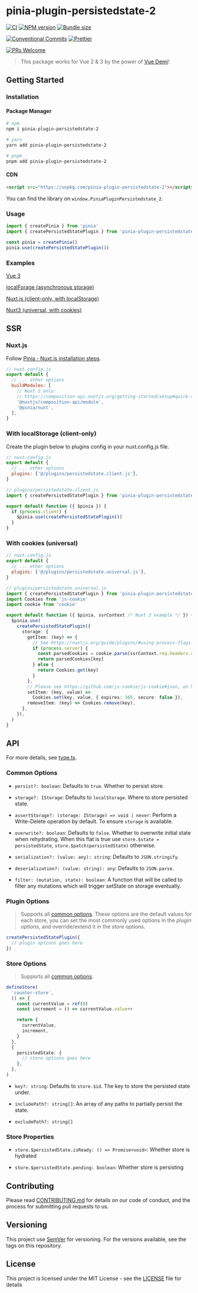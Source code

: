 # pinia-plugin-persistedstate-2

[![CI](https://github.com/iendeavor/pinia-plugin-persistedstate-2/actions/workflows/ci.yml/badge.svg?branch=main)](https://github.com/iendeavor/pinia-plugin-persistedstate-2/actions/workflows/ci.yml)
[![NPM version](https://img.shields.io/npm/v/pinia-plugin-persistedstate-2.svg)](https://www.npmjs.com/package/pinia-plugin-persistedstate-2)
[![Bundle size](https://badgen.net/bundlephobia/minzip/pinia-plugin-persistedstate-2)](https://bundlephobia.com/result?p=pinia-plugin-persistedstate-2)

[![Conventional Commits](https://img.shields.io/badge/Conventional%20Commits-1.0.0-yellow.svg)](https://conventionalcommits.org)
[![Prettier](https://img.shields.io/badge/Code_Style-Prettier-ff69b4.svg)](https://github.com/prettier/prettier)

[![PRs Welcome](https://img.shields.io/badge/PRs-Welcome-brightgreen.svg?style=flat-square)](http://makeapullrequest.com)

> This package works for Vue 2 & 3 by the power of [Vue Demi](https://github.com/vueuse/vue-demi)!

## Getting Started

### Installation

#### Package Manager

```sh
# npm
npm i pinia-plugin-persistedstate-2

# yarn
yarn add pinia-plugin-persistedstate-2

# pnpm
pnpm add pinia-plugin-persistedstate-2
```

#### CDN

```html
<script src="https://unpkg.com/pinia-plugin-persistedstate-2"></script>
```

You can find the library on `window.PiniaPluginPersistedstate_2`.

### Usage

```ts
import { createPinia } from 'pinia'
import { createPersistedStatePlugin } from 'pinia-plugin-persistedstate-2'

const pinia = createPinia()
pinia.use(createPersistedStatePlugin())
```

### Examples

[Vue 3](https://codesandbox.io/s/github/iendeavor/pinia-plugin-persistedstate-2/tree/main/examples/vue3-example?fontsize=14&hidenavigation=1&theme=dark&view=preview)

[localForage (asynchronous storage)](https://codesandbox.io/s/github/iendeavor/pinia-plugin-persistedstate-2/tree/main/examples/localforage-example?fontsize=14&hidenavigation=1&theme=dark&view=preview)

[Nuxt.js (client-only, with localStorage)](https://codesandbox.io/s/github/iendeavor/pinia-plugin-persistedstate-2/tree/main/examples/nuxtjs-client-example?fontsize=14&hidenavigation=1&theme=dark&view=preview)

[Nuxt3 (universal, with cookies)](https://codesandbox.io/s/github/iendeavor/pinia-plugin-persistedstate-2/tree/main/examples/nuxt3-universal-example?fontsize=14&hidenavigation=1&theme=dark&view=preview)

## SSR

### Nuxt.js

Follow [Pinia - Nuxt.js installation steps](https://pinia.esm.dev/ssr/nuxt.html#installation).

```js
// nuxt.config.js
export default {
  // ... other options
  buildModules: [
    // Nuxt 2 only:
    // https://composition-api.nuxtjs.org/getting-started/setup#quick-start
    '@nuxtjs/composition-api/module',
    '@pinia/nuxt',
  ],
}
```

### With localStorage (client-only)

Create the plugin below to plugins config in your nuxt.config.js file.

```js
// nuxt.config.js
export default {
  // ... other options
  plugins: ['@/plugins/persistedstate.client.js'],
}
```

```ts
// plugins/persistedstate.client.js
import { createPersistedStatePlugin } from 'pinia-plugin-persistedstate-2'

export default function ({ $pinia }) {
  if (process.client) {
    $pinia.use(createPersistedStatePlugin())
  }
}
```

### With cookies (universal)

```js
// nuxt.config.js
export default {
  // ... other options
  plugins: ['@/plugins/persistedstate.universal.js'],
}
```

```ts
// plugins/persistedstate.universal.js
import { createPersistedStatePlugin } from 'pinia-plugin-persistedstate-2'
import Cookies from 'js-cookie'
import cookie from 'cookie'

export default function ({ $pinia, ssrContext /* Nuxt 3 example */ }) {
  $pinia.use(
    createPersistedStatePlugin({
      storage: {
        getItem: (key) => {
          // See https://nuxtjs.org/guide/plugins/#using-process-flags
          if (process.server) {
            const parsedCookies = cookie.parse(ssrContext.req.headers.cookie)
            return parsedCookies[key]
          } else {
            return Cookies.get(key)
          }
        },
        // Please see https://github.com/js-cookie/js-cookie#json, on how to handle JSON.
        setItem: (key, value) =>
          Cookies.set(key, value, { expires: 365, secure: false }),
        removeItem: (key) => Cookies.remove(key),
      },
    }),
  )
}
```

## API

For more details, see [type.ts](./src/type.ts).

### Common Options

- `persist?: boolean`: Defaults to `true`. Whether to persist store.

- `storage?: IStorage`: Defaults to `localStorage`. Where to store persisted state.

- `assertStorage?: (storage: IStorage) => void | never`: Perform a Write-Delete operation by default. To ensure `storage` is available.

- `overwrite?: boolean`: Defaults to `false`. Whether to overwrite initial state when rehydrating. When this flat is true use `store.$state = persistedState`, `store.$patch(persistedState)` otherwise.

- `serialization?: (value: any): string`: Defaults to `JSON.stringify`.

- `deserialization?: (value: string): any`: Defaults to `JSON.parse`.

- `filter: (mutation, state): boolean`: A function that will be called to filter any mutations which will trigger setState on storage eventually.

### Plugin Options

> Supports all [common options](#Common-Options). These options are the default values for each store, you can set the most commonly used options in the _plugin options_, and override/extend it in the _store options_.

```ts
createPersistedStatePlugin({
  // plugin options goes here
})
```

### Store Options

> Supports all [common options](#Common-Options).

```ts
defineStore(
  'counter-store',
  () => {
    const currentValue = ref(0)
    const increment = () => currentValue.value++

    return {
      currentValue,
      increment,
    }
  },
  {
    persistedState: {
      // store options goes here
    },
  },
)
```

- `key?: string`: Defaults to `store.$id`. The key to store the persisted state under.

- `includePath?: string[]`: An array of any paths to partially persist the state.

- `excludePath?: string[]`

### Store Properties

- `store.$persistedState.isReady: () => Promise<void>`: Whether store is hydrated

- `store.$persistedState.pending: boolean`: Whether store is persisting

## Contributing

Please read [CONTRIBUTING.md](/CONTRIBUTING.md) for details on our code of conduct, and the process for submitting pull
requests to us.

## Versioning

This project use [SemVer](https://semver.org/) for versioning. For the versions available, see the tags on this repository.

## License

This project is licensed under the MIT License - see the [LICENSE](/LICENSE) file for details
